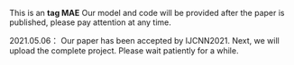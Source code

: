 This is an <MAE> **tag MAE**
Our model and code will be provided after the paper is published, please pay attention at any time.

2021.05.06：
Our paper has been accepted by IJCNN2021. Next, we will upload the complete project. Please wait patiently for a while.
